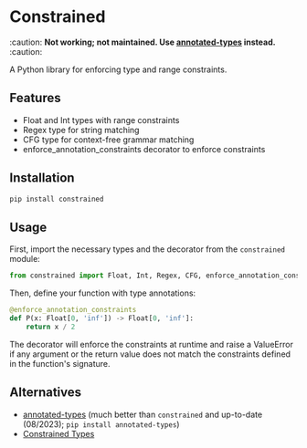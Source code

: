 # Constrained

:caution: **Not working; not maintained. Use [annotated-types](https://github.com/annotated-types/annotated-types) instead.** :caution:

A Python library for enforcing type and range constraints.

## Features

- Float and Int types with range constraints
- Regex type for string matching
- CFG type for context-free grammar matching
- enforce_annotation_constraints decorator to enforce constraints

## Installation

```bash
pip install constrained
```

## Usage

First, import the necessary types and the decorator from the `constrained` module:

```python
from constrained import Float, Int, Regex, CFG, enforce_annotation_constraints
```

Then, define your function with type annotations:

```python
@enforce_annotation_constraints
def P(x: Float[0, 'inf']) -> Float[0, 'inf']:
    return x / 2
```

The decorator will enforce the constraints at runtime and raise a ValueError if any argument or the return value does not match the constraints defined in the function's signature.

## Alternatives

- [annotated-types](https://github.com/annotated-types/annotated-types) (much better than `constrained` and up-to-date (08/2023); `pip install annotated-types`)
- [Constrained Types](https://pypi.org/project/constrained_types/)
